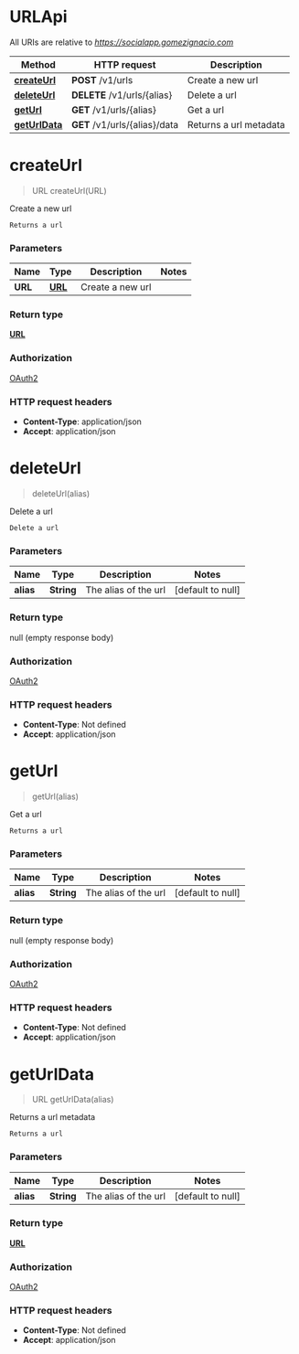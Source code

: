 # URLApi

All URIs are relative to *https://socialapp.gomezignacio.com*

| Method | HTTP request | Description |
|------------- | ------------- | -------------|
| [**createUrl**](URLApi.md#createUrl) | **POST** /v1/urls | Create a new url |
| [**deleteUrl**](URLApi.md#deleteUrl) | **DELETE** /v1/urls/{alias} | Delete a url |
| [**getUrl**](URLApi.md#getUrl) | **GET** /v1/urls/{alias} | Get a url |
| [**getUrlData**](URLApi.md#getUrlData) | **GET** /v1/urls/{alias}/data | Returns a url metadata |


<a name="createUrl"></a>
# **createUrl**
> URL createUrl(URL)

Create a new url

    Returns a url

### Parameters

|Name | Type | Description  | Notes |
|------------- | ------------- | ------------- | -------------|
| **URL** | [**URL**](../Models/URL.md)| Create a new url | |

### Return type

[**URL**](../Models/URL.md)

### Authorization

[OAuth2](../README.md#OAuth2)

### HTTP request headers

- **Content-Type**: application/json
- **Accept**: application/json

<a name="deleteUrl"></a>
# **deleteUrl**
> deleteUrl(alias)

Delete a url

    Delete a url

### Parameters

|Name | Type | Description  | Notes |
|------------- | ------------- | ------------- | -------------|
| **alias** | **String**| The alias of the url | [default to null] |

### Return type

null (empty response body)

### Authorization

[OAuth2](../README.md#OAuth2)

### HTTP request headers

- **Content-Type**: Not defined
- **Accept**: application/json

<a name="getUrl"></a>
# **getUrl**
> getUrl(alias)

Get a url

    Returns a url

### Parameters

|Name | Type | Description  | Notes |
|------------- | ------------- | ------------- | -------------|
| **alias** | **String**| The alias of the url | [default to null] |

### Return type

null (empty response body)

### Authorization

[OAuth2](../README.md#OAuth2)

### HTTP request headers

- **Content-Type**: Not defined
- **Accept**: application/json

<a name="getUrlData"></a>
# **getUrlData**
> URL getUrlData(alias)

Returns a url metadata

    Returns a url

### Parameters

|Name | Type | Description  | Notes |
|------------- | ------------- | ------------- | -------------|
| **alias** | **String**| The alias of the url | [default to null] |

### Return type

[**URL**](../Models/URL.md)

### Authorization

[OAuth2](../README.md#OAuth2)

### HTTP request headers

- **Content-Type**: Not defined
- **Accept**: application/json

